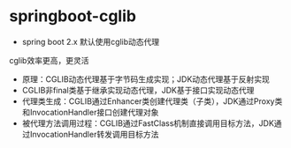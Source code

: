 # springboot-cglib
- spring boot 2.x 默认使用cglib动态代理

cglib效率更高，更灵活
- 原理：CGLIB动态代理基于字节码生成实现；JDK动态代理基于反射实现
- CGLIB非final类基于继承实现动态代理，JDK基于接口实现动态代理
- 代理类生成：CGLIB通过Enhancer类创建代理类（子类），JDK通过Proxy类和InvocationHandler接口创建代理对象
- 被代理方法调用过程：CGLIB通过FastClass机制直接调用目标方法，JDK通过InvocationHandler转发调用目标方法